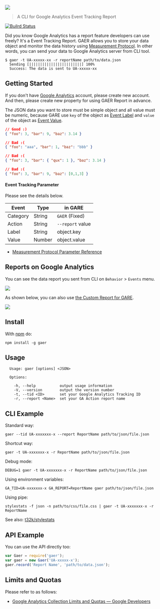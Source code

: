 ![](http://i.imgur.com/EFdSeYf.png)

> A CLI for Google Analytics Event Tracking Report

[![Builrd Status](https://travis-ci.org/t32k/gaer.svg?branch=master)](https://travis-ci.org/t32k/gaer)

Did you know Google Analytics has a report feature developers can use freely? It's a Event Tracking Report. GAER allows you to store your data object and monitor the data history using [Measurement Protocol](https://developers.google.com/analytics/devguides/collection/protocol/v1/devguide). In other words, you can send your data to Google Analytics server from CLI tool.

```shell
$ gaer -t UA-xxxxx-xx -r reportName path/to/data.json
  Sending [||||||||||||||||||||||||] 100%
  Success: The data is sent to UA-xxxxx-xx
```

## Getting Started

If you don't have [Google Analytics](http://www.google.com/analytics/) account, please create new account. And then, please create new property for using GAER Report in advance.

The JSON data you want to store must be simple object and all value must be numeric, because GARE use `key` of the object as [Event Label](https://developers.google.com/analytics/devguides/collection/protocol/v1/parameters#el) and `value` of the object as [Event Value](https://developers.google.com/analytics/devguides/collection/protocol/v1/parameters#ev).

```json
// Good :)
{ "foo": 3, "bar": 9, "baz": 3.14 }

// Bad :(
{ "foo": "aaa", "bar": 1, "baz": "bbb" }

// Bad :(
{ "foo": 3, "bar": { "qux": 1 }, "baz": 3.14 }

// Bad :(
{ "foo": 3, "bar": 9, "baz": [0,1,3] }
```

#### Event Tracking Parameter 

Please see the details below. 

| Event  	  | Type     | in GARE      　   |
| ----------|----------| ------------------|
| Category  | String   | `GAER` (Fixed)    |
| Action    | String   | `--report` value  |
| Label     | String   | object.key        |
| Value     | Number   | object.value      |

+ [Measurement Protocol Parameter Reference](https://developers.google.com/analytics/devguides/collection/protocol/v1/parameters?hl=en#events)


## Reports on Google Analytics

You can see the data report you sent from CLI on `Behavior` > `Events` menu.

![](http://i.imgur.com/WtZUpqj.png)


As shown below, you can also use [the Custom Report for GARE](http://goo.gl/KNxaiP).

![](http://i.imgur.com/YD18HVi.png)


## Install

With [npm](https://www.npmjs.com/) do:

```shell
npm install -g gaer
```

## Usage

```shell
  Usage: gaer [options] <JSON>

  Options:

    -h, --help           output usage information
    -V, --version        output the version number
    -t, --tid <ID>       set your Google Analytics Tracking ID
    -r, --report <Name>  set your GA Action report name
```

## CLI Example

Standard way:
```shell
gaer --tid UA-xxxxxxx-x --report ReportName path/to/json/file.json
```

Shortcut way:
```shell
gaer -t UA-xxxxxxx-x -r ReportName path/to/json/file.json
```

Debug mode:
```shell
DEBUG=1 gaer -t UA-xxxxxxx-x -r ReportName path/to/json/file.json
```

Using environment variables:
```shell
GA_TID=UA-xxxxxxx-x GA_REPORT=ReportName gaer path/to/json/file.json
```

Using pipe:
```shell
stylestats -f json -n path/to/css/file.css | gaer -t UA-xxxxxxx-x -r ReportName
```

See also: [t32k/stylestats](https://github.com/t32k/stylestats)


## API Example

You can use the API directly too:

```javascript
var Gaer = require('gaer');
var gaer = new Gaer('UA-xxxxx-x');
gaer.record('Report Name', 'path/to/data.json');
```

## Limits and Quotas

Please refer to as follows:

+ [Google Analytics Collection Limits and Quotas — Google Developers](https://developers.google.com/analytics/devguides/collection/other/limits-quotas)
